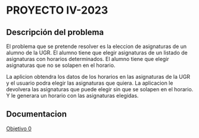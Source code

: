 # PROYECTO IV-2023

## Descripción del problema

El problema que se pretende resolver es la eleccion de asignaturas de un alumno  de la UGR. El alumno tiene que elegir asignaturas de un listado de asignaturas con horarios determinados. El alumno tiene que elegir asignaturas que no se solapen en el horario. 

La aplicion obtendra los datos de los horarios en las asignaturas de la UGR y el usuario podra elegir las asignaturas que quiera. La aplicacion le devolvera las asignaturas que puede elegir sin que se solapen en el horario. Y le generara un horario con las asignaturas elegidas.

## Documentacion
[Objetivo 0](./Docs/objetivo_0/objetivo_0.md)